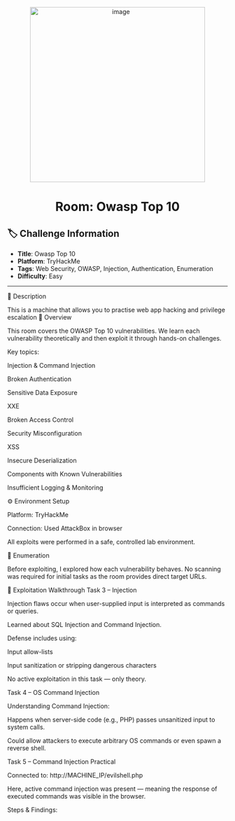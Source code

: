 <p align="center">
  <img width="400" height="400" alt="image" src="https://tryhackme-images.s3.amazonaws.com/room-icons/99d3424920a0302aa1fda92e365999b8.png" />
</p>
<h1 align="center">Room: Owasp Top 10</h1>

## 🏷️ Challenge Information
- **Title**: Owasp Top 10
- **Platform**: TryHackMe
- **Tags**: Web Security, OWASP, Injection, Authentication, Enumeration
- **Difficulty**: Easy

________________________________________
📝 Description

This is a machine that allows you to practise web app hacking and privilege escalation
📝 Overview

This room covers the OWASP Top 10 vulnerabilities.
We learn each vulnerability theoretically and then exploit it through hands-on challenges.

Key topics:

Injection & Command Injection

Broken Authentication

Sensitive Data Exposure

XXE

Broken Access Control

Security Misconfiguration

XSS

Insecure Deserialization

Components with Known Vulnerabilities

Insufficient Logging & Monitoring

⚙️ Environment Setup

Platform: TryHackMe

Connection: Used AttackBox in browser

All exploits were performed in a safe, controlled lab environment.

🔎 Enumeration

Before exploiting, I explored how each vulnerability behaves.
No scanning was required for initial tasks as the room provides direct target URLs.

🚀 Exploitation Walkthrough
Task 3 – Injection

Injection flaws occur when user-supplied input is interpreted as commands or queries.

Learned about SQL Injection and Command Injection.

Defense includes using:

Input allow-lists

Input sanitization or stripping dangerous characters

No active exploitation in this task — only theory.

Task 4 – OS Command Injection

Understanding Command Injection:

Happens when server-side code (e.g., PHP) passes unsanitized input to system calls.

Could allow attackers to execute arbitrary OS commands or even spawn a reverse shell.

Task 5 – Command Injection Practical

Connected to:
http://MACHINE_IP/evilshell.php

Here, active command injection was present — meaning the response of executed commands was visible in the browser.

Steps & Findings:

